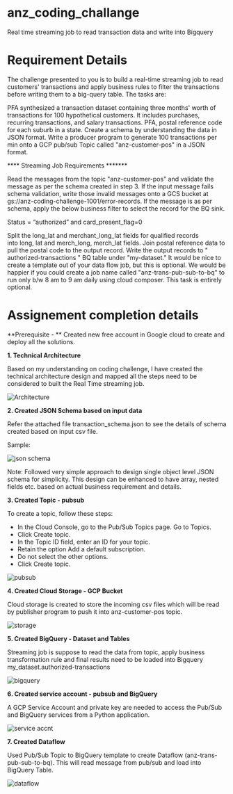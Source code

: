 # anz_coding_challange
Real time streaming job to read transaction data and write into Bigquery

# Requirement Details

The challenge presented to you is to build a real-time streaming job to read customers' transactions and apply business rules to filter the transactions before writing them to a big-query table. The tasks are:

PFA synthesized a transaction dataset containing three months' worth of transactions for 100 hypothetical customers. It includes purchases, recurring transactions, and salary transactions.
PFA, postal reference code for each suburb in a state.
Create a schema by understanding the data in JSON format.
Write a producer program to generate 100 transactions per min onto a GCP pub/sub Topic called "anz-customer-pos" in a JSON format.

**** Streaming Job Requirements *******

Read the messages from the topic "anz-customer-pos" and validate the message as per the schema created in step 3.
If the input message fails schema validation, write those invalid messages onto a GCS bucket at gs://anz-coding-challenge-1001/error-records.
If the message is as per schema, apply the below business filter to select the record for the BQ sink.

Status = “authorized” and card_present_flag=0

Split the long_lat and merchant_long_lat fields for qualified records into long, lat and merch_long, merch_lat fields.
Join postal reference data to pull the postal code to the output record.
Write the output records to " authorized-transactions " BQ table under "my-dataset."
It would be nice to create a template out of your data flow job, but this is optional.
We would be happier if you could create a job name called "anz-trans-pub-sub-to-bq" to run only b/w 8 am to 9 am daily using cloud composer. This task is entirely optional.

# Assignement completion details

**Prerequisite - **
Created new free account in Google cloud to create and deploy all the solutions.

**1. Technical Architecture**

Based on my understanding on coding challenge, I have created the technical architecture design and mapped all the steps need to be considered to built the Real Time streaming job.

![Architecture](https://user-images.githubusercontent.com/103310597/162565709-756add69-9ef0-4daf-b743-f1d0aafa2880.JPG)

**2. Created JSON Schema based on input data**

Refer the attached file transaction_schema.json to see the details of schema created based on input csv file.

Sample:

![json schema](https://user-images.githubusercontent.com/103310597/162566329-77817451-c35b-4a07-84ce-af67c2bbbc8f.JPG)

Note: Followed very simple approach to design single object level JSON schema for simplicity. This design can be enhanced to have array, nested fields etc. based on actual business requirement and details.

**3. Created Topic - pubsub**

To create a topic, follow these steps:
- In the Cloud Console, go to the Pub/Sub Topics page. Go to Topics.
- Click Create topic.
- In the Topic ID field, enter an ID for your topic.
- Retain the option Add a default subscription.
- Do not select the other options.
- Click Create topic.


![pubsub](https://user-images.githubusercontent.com/103310597/162566654-8128427e-14ba-4759-9855-6c0b479e4033.JPG)

**4. Created Cloud Storage - GCP Bucket**

Cloud storage is created to store the incoming csv files which will be read by publisher program to push it into anz-customer-pos topic.

![storage](https://user-images.githubusercontent.com/103310597/162567047-294bf105-ff2e-42ef-9fa3-9fbc5e24a83a.JPG)

**5. Created BigQuery - Dataset and Tables**

Streaming job is suppose to read the data from topic, apply business transformation rule and final results need to be loaded into Bigquery 
my_dataset.authorized-transactions 

![bigquery](https://user-images.githubusercontent.com/103310597/162567234-ac2d72c3-fb8f-47aa-8f7e-1b6e99cb4a9f.JPG)

**6. Created service account - pubsub and BigQuery**

A GCP Service Account and private key are needed to access the Pub/Sub and BigQuery services from a Python application.

![service accnt](https://user-images.githubusercontent.com/103310597/162567447-a1307567-f5b2-4955-b3ab-b6d791319bc7.JPG)

**7. Created Dataflow**

Used Pub/Sub Topic to BigQuery template to create Dataflow (anz-trans-pub-sub-to-bq). This will read message from pub/sub and load into BigQuery Table.

![dataflow](https://user-images.githubusercontent.com/103310597/162567619-11b10fdd-f8be-4fe5-b0be-d11b98e315e7.JPG)



